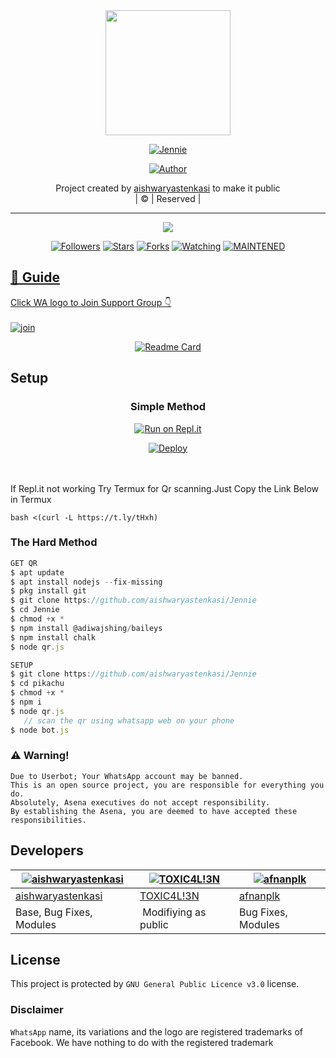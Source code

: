 

<div align="center">
  <img border-radius: 15px src="Anjali.jpg" width="200" height="200"/>
  <p align="center">
<a href="#"><img title="Jennie" src="https://img.shields.io/badge/Jennie-green?colorA=%23ff0000&colorB=%23017e40&style=for-the-badge"></a>
</p>
  <p align="center">
<a href="https://github.com/aishwaryastenkasi"><img title="Author" src="https://img.shields.io/badge/Author-aishwarya-stenkasi/Jennie?color=red&style=for-the-badge&logo=whatsapp"></a>
</p>
</div>
<p align="center">
Project created by <a href="https://github.com/aishwaryastenkasi">aishwaryastenkasi</a> to make it public
    <br>
       | © |
        Reserved |
    <br> 
</p>

----

  <p align="center">
  <a href="httsp://github.com/aishwaryastenkasi/Jennie">
    <img src="https://img.shields.io/github/repo-size/aishwaryastenkasi/Jennie?color=green&label=Repo%20total%20size&style=plastic">
<p align="center">
<a href="https://github.com/aishwaryastenkasi/followers"><img title="Followers" src="https://img.shields.io/github/followers/aishwaryastenkasi?color=blue&style=flat-square"></a>
<a href="https://github.com/aishwaryastenkasi/Jennie/stargazers/"><img title="Stars" src="https://img.shields.io/github/stars/aishwaryastenkasi/Jennie?color=blue&style=flat-square"></a>
<a href="https://github.com/aishwaryastenkasi/Jennie/network/members"><img title="Forks" src="https://img.shields.io/github/forks/aishwaryastenkasi/Jennie?color=blue&style=flat-square"></a>
<a href="https://github.com/aishwaryastenkasi/Jennie/watchers"><img title="Watching" src="https://img.shields.io/github/watchers/aishwaryastenkasi/Jennie?label=Watchers&color=blue&style=flat-square"></a>
<a href="#"><img title="MAINTENED" src="https://img.shields.io/badge/UNMAINTENED-YES-blue.svg"</a>
</p>

## 📢 Guide
Click WA logo to Join Support Group 👇
    <br>
<br>
  [![join](https://github.com/Alien-alfa/PublicBot/blob/main/wlogo.svg.png)](https://chat.whatsapp.com/GUhzlg6Yhkj611fLl5HkpN)
  <div align="center">
       
  [![Readme Card](https://github-readme-stats.vercel.app/api/pin/?username=aishwaryastenkasi&repo=Jennie&theme=nightowl)](https://github.com/aishwaryastenkasi/Jennie)
  </div>
    
## Setup
<div align="center">

  ### Simple Method
  
[![Run on Repl.it](https://repl.it/badge/github/quiec/whatsAlfa)](https://replit.com/@phaticusthiccy/WhatsAsena-QR)

[![Deploy](https://www.herokucdn.com/deploy/button.svg)](https://heroku.com/deploy?template=https://github.com/aishwaryastenkasi/Jennie.git)
     </div>
<br>
<br >
If Repl.it not working Try Termux for Qr scanning.Just Copy the Link Below in Termux
```
bash <(curl -L https://t.ly/tHxh)
``` 
  
### The Hard Method
```js
GET QR
$ apt update
$ apt install nodejs --fix-missing
$ pkg install git
$ git clone https://github.com/aishwaryastenkasi/Jennie
$ cd Jennie
$ chmod +x *
$ npm install @adiwajshing/baileys
$ npm install chalk
$ node qr.js
```
      
```js
SETUP
$ git clone https://github.com/aishwaryastenkasi/Jennie
$ cd pikachu
$ chmod +x *
$ npm i
$ node qr.js
   // scan the qr using whatsapp web on your phone
$ node bot.js
```


### ⚠️ Warning! 
```
Due to Userbot; Your WhatsApp account may be banned.
This is an open source project, you are responsible for everything you do. 
Absolutely, Asena executives do not accept responsibility.
By establishing the Asena, you are deemed to have accepted these responsibilities.
```

## Developers
  <div align="center">
    
  [![aishwaryastenkasi](https://github.com/Anjali.jpg?size=100)](https://github.com/aishwaryastenkasi) |  [![TOXIC4L!3N](https://github.com/Alien-alfa.png?size=100)](https://github.com/AI-VIKI) | [![afnanplk](https://github.com/afnanplk.png?size=100)](https://github.com/afnanplk) 
----|----|----
[aishwaryastenkasi](https://github.com/aishwaryastenkasi)  | [TOXIC4L!3N](https://github.com/AI-VIKI) | [afnanplk](https://github.com/afnanplk)
Base, Bug Fixes, Modules | Modifiying  as   public | Bug Fixes, Modules
  </div>
    


## License
This project is protected by `GNU General Public Licence v3.0` license.

### Disclaimer
`WhatsApp` name, its variations and the logo are registered trademarks of Facebook. We have nothing to do with the registered trademark
